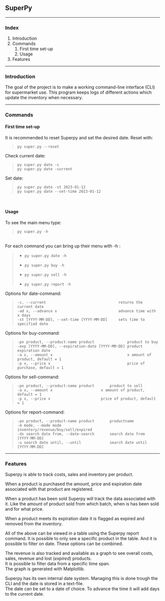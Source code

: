 ## SuperPy


---
### Index
1. Introduction
2. Commands
	1. First time set-up
	2. Usage
3. Features


---
### Introduction

The goal of the project is to make a working command-line interface (CLI) for supermarket use.
This program keeps logs of different actions which update the inventory when necessary.


---
### Commands

#### First time set-up

It is recommended to reset Superpy and set the desired date.
Reset with:
>     py super.py --reset

Check current date:
>     py super.py date -c
>     py super.py date -current

Set date:
>     py super.py date -st 2023-01-12  
>     py super.py date --set-time 2023-01-12
<br>

#### Usage

To see the main menu type:
>     py super.py -h

<br>
For each command you can bring up their menu with -h :

> -     py super.py date -h
> -     py super.py buy -h
> -     py super.py sell -h
> -     py super.py report -h

Options for date-command:
>     -c, --current                        	     	returns the current date
>     -ad x, --advance x                        	advance time with x days
>     -st [YYYY-MM-DD], --set-time [YYYY-MM-DD] 	sets time to specified date

Options for buy-command:
>     -pn product, --product-name product               product to buy
>     -exp [YYYY-MM-DD], --expiration-date [YYYY-MM-DD] product expiration date
>     -a x, --amount x                                  x amount of product, default = 1
>     -p x, --price x                                   price of purchase, default = 1

Options for sell-command:
>     -pn product, --product-name product  		product to sell
>     -a x, --amount x      				x amount of product, default = 1
>     -p x, --price x       				price of product, default = 1

Options for report-command:
>     -pn product, --product-name product		productname
>     -m mode, --mode mode  				inventory/revenue/buy/sell/expired
>     -ds search date from, --date-search		search date from [YYYY-MM-DD]
>     -u search date until, --until 			search date until [YYYY-MM-DD]

---
### Features

Superpy is able to track costs, sales and inventory  per product.

When a product is purchased the amount, price and expiration date associated with that product are registered.

When a product has been sold Superpy will track the data associated with it. Like the amount of product sold from which batch, when is has been sold and for what price.

When a product meets its expiration date it is flagged as expired and removed from the inventory.

All of the above can be viewed in a table using the Superpy report command. It is possible to only see a specific product in the table. And it is possible to filter on date. These options can be combined.

The revenue is also tracked and available as a graph to see overall costs, sales, revenue and lost (*expired*) products.<br>
It is possible to filter data from a specific time span.<br>
The graph is generated with Matplotlib.

Superpy has its own internal date system. Managing this is done trough the CLI and the date is stored in a text-file.<br>
The date can be set to a date of choice.
To advance the time it will add days to the current date.
